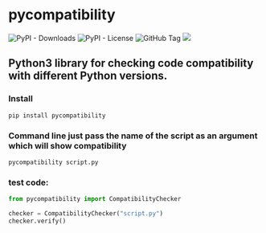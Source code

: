 # pycompatibility

![PyPI - Downloads](https://img.shields.io/pypi/dm/pycompatibility)
![PyPI - License](https://img.shields.io/pypi/l/pycompatibility)
![GitHub Tag](https://img.shields.io/github/v/tag/JuanBindez/pycompatibility?include_prereleases)
<a href="https://pypi.org/project/pycompatibility/"><img src="https://img.shields.io/pypi/v/pycompatibility" /></a>

## Python3 library for checking code compatibility with different Python versions.


### Install

    pip install pycompatibility


### Command line just pass the name of the script as an argument which will show compatibility

    pycompatibility script.py

### test code:

```python
from pycompatibility import CompatibilityChecker

checker = CompatibilityChecker("script.py")
checker.verify()

```
